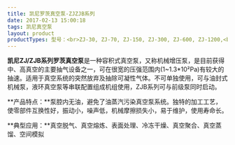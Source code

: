 ```yaml
---
title: 凯尼罗茨真空泵-ZJZJB系列
date: 2017-02-13 15:00:18
tags: 凯尼真空泵
layout: product
productTypes: 型号：<br>ZJ-30, ZJ-70, ZJ-150, ZJ-300, ZJ-600, ZJ-1200,<br>ZJB-70, ZJB-150,ZJB-300, ZJB-600, ZJB-1200<br>(了解更多请查看下载中心）
---
```


**凯尼ZJ/ZJB系列罗茨真空泵**是一种容积式真空泵，又称机械增压泵，是目前获得中、高真空的主要抽气设备之一，可在很宽的压强范围内(1~1.3*10²Pa)有较大的抽速。适用于真空系统的突然放弃及抽除可凝性气体。不可单独使用，可与油封式机械泵，液环真空泵等串联配置组成机组使用，ZJB系列可与前级泵同时启动。

**产品特点：**泵腔内无油，避免了油蒸汽污染真空泵系统。独特的加工工艺，使零部件互换性好，振动小，噪声低，机械摩擦损失小，易于维护，使用寿命长。

**典型应用：**真空脱气、真空熔炼、表面处理、冷冻干燥、真空聚合、真空蒸馏、空间模拟